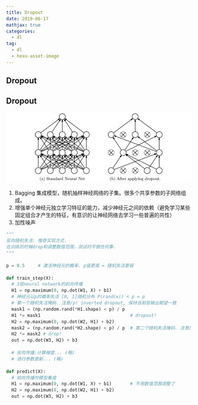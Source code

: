 ```yaml
---
title: Dropout
date: 2019-06-17
mathjax: true
categories:
  - dl
tag:
  - dl
  - hexo-asset-image
---
```

Dropout
-------------

## Dropout

![img](nn_cs231n_note/63fcf4cc655cb04f21a37e86aca333cf_hd.png)

1.  Bagging 集成模型，随机抽样神经网络的子集。很多个共享参数的子网络组成。
2.  增强单个神经元独立学习特征的能力，减少神经元之间的依赖（避免学习某些固定组合才产生的特征，有意识的让神经网络去学习一些普遍的共性）
3.  加性噪声

```python
"""
反向随机失活: 推荐实现方式.
在训练的时候drop和调整数值范围，测试时不做任何事.
"""

p = 0.5 	# 激活神经元的概率. p值更高 = 随机失活更弱

def train_step(X):
  # 3层neural network的前向传播
  H1 = np.maximum(0, np.dot(W1, X) + b1)
  # 神经元以p的概率失活 [0, 1]随机分布 P(rand(x)) < p = p
  # 第一个随机失活掩码. 注意/p! inverted dropout, 保持当前层输出期望一致
  mask1 = (np.random.rand(*H1.shape) < p) / p
  H1 *= mask1                                  # dropout!
  H2 = np.maximum(0, np.dot(W2, H1) + b2)
  mask2 = (np.random.rand(*H2.shape) < p) / p  # 第二个随机失活掩码. 注意/p!
  H2 *= mask2 # drop!
  out = np.dot(W3, H2) + b3

  # 反向传播:计算梯度... (略)
  # 进行参数更新... (略)

def predict(X):
  # 前向传播时模型集成
  H1 = np.maximum(0, np.dot(W1, X) + b1)       # 不用数值范围调整了
  H2 = np.maximum(0, np.dot(W2, H1) + b2)
  out = np.dot(W3, H2) + b3
```

